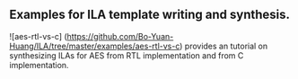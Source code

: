 ## Examples for ILA template writing and synthesis.

![aes-rtl-vs-c] (https://github.com/Bo-Yuan-Huang/ILA/tree/master/examples/aes-rtl-vs-c) 
provides an tutorial on synthesizing ILAs for AES from RTL implementation and from C 
implementation.


